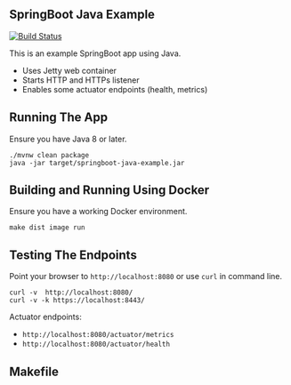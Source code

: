 ## SpringBoot Java Example

[![Build Status](https://travis-ci.org/jecklgamis/springboot-java-example.svg?branch=master)](https://travis-ci.org/jecklgamis/springboot-java-example)

This is an example SpringBoot app using Java. 

* Uses Jetty web container
* Starts HTTP and HTTPs listener 
* Enables some actuator endpoints (health, metrics)

## Running The App
Ensure you have Java 8 or later.
```
./mvnw clean package
java -jar target/springboot-java-example.jar
```

## Building and Running Using Docker
Ensure you have a working Docker environment.
```
make dist image run
```

## Testing The Endpoints
Point your browser to `http://localhost:8080` or use `curl` in command line.

```
curl -v  http://localhost:8080/
curl -v -k https://localhost:8443/
```
Actuator endpoints:
* `http://localhost:8080/actuator/metrics`
* `http://localhost:8080/actuator/health`

## Makefile




